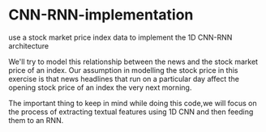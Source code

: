 # CNN-RNN-implementation
 use a stock market price index data to implement the 1D CNN-RNN architecture
 
 We'll try to model this relationship between the news and the stock market price of an index. Our assumption in modelling the stock price in this exercise is that news headlines that run on a particular day affect the opening stock price of an index the very next morning.

The important thing to keep in mind while doing this code,we will focus on the process of extracting textual features using 1D CNN and then feeding them to an RNN.
